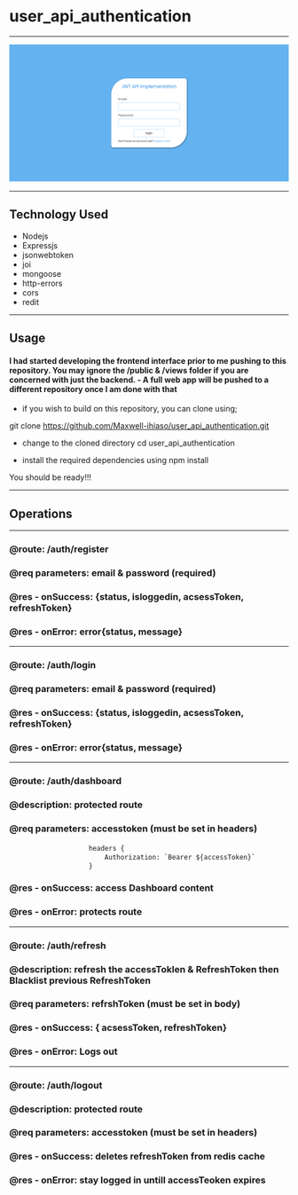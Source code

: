 # user_api_authentication

---

![API authentication using JWT](/public/jwt_authentication_preview.png)

---

## Technology Used

- Nodejs
- Expressjs
- jsonwebtoken
- joi
- mongoose
- http-errors
- cors
- redit

---

## Usage

#### I had started developing the frontend interface prior to me pushing to this repository. You may ignore the /public & /views folder if you are concerned with just the backend. - A full web app will be pushed to a different repository once I am done with that

- if you wish to build on this repository, you can clone using;

git clone https://github.com/Maxwell-ihiaso/user_api_authentication.git

- change to the cloned directory
  cd user_api_authentication

- install the required dependencies using
  npm install

You should be ready!!!

---

## Operations

---

### @route: /auth/register

### @req parameters: email & password (required)

### @res - onSuccess: {status, isloggedin, acsessToken, refreshToken}

### @res - onError: error{status, message}

---

### @route: /auth/login

### @req parameters: email & password (required)

### @res - onSuccess: {status, isloggedin, acsessToken, refreshToken}

### @res - onError: error{status, message}

---

### @route: /auth/dashboard

### @description: protected route

### @req parameters: accesstoken (must be set in headers)

                        headers {
                            Authorization: `Bearer ${accessToken}`
                        }

### @res - onSuccess: access Dashboard content

### @res - onError: protects route

---

### @route: /auth/refresh

### @description: refresh the accessToklen & RefreshToken then Blacklist previous RefreshToken

### @req parameters: refrshToken (must be set in body)

### @res - onSuccess: { acsessToken, refreshToken}

### @res - onError: Logs out

---

### @route: /auth/logout

### @description: protected route

### @req parameters: accesstoken (must be set in headers)

### @res - onSuccess: deletes refreshToken from redis cache

### @res - onError: stay logged in untill accessTeoken expires
